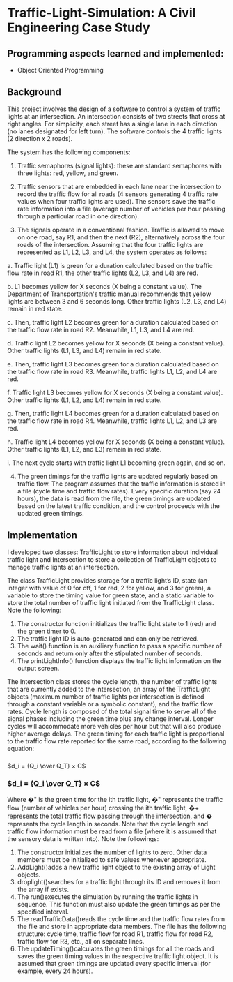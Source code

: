 # Traffic-Light-Simulation: A Civil Engineering Case Study


## Programming aspects learned and implemented:
* Object Oriented Programming


## Background
This project involves the design of a software to control a system of traffic lights at an intersection. An intersection consists of two streets that cross at right angles. For simplicity, each street has a single lane in each direction (no lanes designated for left turn). The software controls the 4 traffic lights (2 direction x 2 roads).

The system has the following components:
1. Traffic semaphores (signal lights): these are standard semaphores with three lights: red, yellow, and green.

2. Traffic sensors that are embedded in each lane near the intersection to record the traffic flow for all roads (4 sensors generating 4 traffic rate values when four traffic lights are used). The sensors save the traffic rate information into a file (average number of vehicles per hour passing through a particular road in one direction).

3. The signals operate in a conventional fashion. Traffic is allowed to move on one road, say R1, and then the next (R2), alternatively across the four roads of the intersection. Assuming that the four traffic lights are represented as L1, L2, L3, and L4, the system operates as follows:

a. Traffic light (L1) is green for a duration calculated based on the traffic flow rate in road R1, the other traffic lights (L2, L3, and L4) are red. 

b. L1 becomes yellow for X seconds (X being a constant value). The Department of Transportation's traffic manual recommends that yellow lights are between 3 and 6 seconds long. Other traffic lights (L2, L3, and L4) remain in red state.

c. Then, traffic light L2 becomes green for a duration calculated based on the traffic flow rate in road R2. Meanwhile, L1, L3, and L4 are red. 

d. Traffic light L2 becomes yellow for X seconds (X being a constant value). Other traffic lights (L1, L3, and L4) remain in red state.

e. Then, traffic light L3 becomes green for a duration calculated based on the traffic flow rate in road R3. Meanwhile, traffic lights L1, L2, and L4 are red. 

f. Traffic light L3 becomes yellow for X seconds (X being a constant value). Other traffic lights (L1, L2, and L4) remain in red state.

g. Then, traffic light L4 becomes green for a duration calculated based on the traffic flow rate in road R4. Meanwhile, traffic lights L1, L2, and L3 are red. 

h. Traffic light L4 becomes yellow for X seconds (X being a constant value). Other traffic lights (L1, L2, and L3) remain in red state.

i. The next cycle starts with traffic light L1 becoming green again, and so on.

4. The green timings for the traffic lights are updated regularly based on traffic flow. The program assumes that the traffic information is stored in a file (cycle time and traffic flow rates). Every specific duration (say 24 hours), the data is read from the file, the green timings are updated based on the latest traffic condition, and the control proceeds with the updated green timings. 

## Implementation

I developed two classes: TrafficLight to store information about individual traffic light and Intersection to store a collection of TrafficLight objects to manage traffic lights at an intersection. 

The class TrafficLight provides storage for a traffic light’s ID, state (an integer with value of 0 for off, 1 for red, 2 for yellow, and 3 for green), a variable to store the timing value for green state, and a static variable to store the total number of traffic light initiated from the TrafficLight class. Note the following:
1. The constructor function initializes the traffic light state to 1 (red) and the green timer to 0. 
2. The traffic light ID is auto-generated and can only be retrieved. 
3. The wait() function is an auxiliary function to pass a specific number of seconds and return only after the stipulated number of seconds.
4. The printLightInfo() function displays the traffic light information on the output screen. 

The Intersection class stores the cycle length, the number of traffic lights that are currently added to the intersection, an array of the TrafficLight objects (maximum number of traffic lights per intersection is defined through a constant variable or a symbolic constant), and the traffic flow rates. Cycle length is composed of the total signal time to serve all of the signal phases including the green time plus any change interval. Longer cycles will accommodate more vehicles per hour but that will also produce higher average delays. The green timing for each traffic light is proportional to the traffic flow rate reported for the same road, according to the following equation:

### <div align="center">
  $d_i = {Q_i \over Q_T} × C$
</div> 

### $d_i = {Q_i \over Q_T} × C$

Where �" is the green time for the ith traffic light, �" represents the traffic flow (number of vehicles per 
hour) crossing the ith traffic light, �+ represents the total traffic flow passing through the intersection, and 
� represents the cycle length in seconds. Note that the cycle length and traffic flow information must be 
read from a file (where it is assumed that the sensory data is written into). 
Note the followings:
1. The constructor initializes the number of lights to zero. Other data members must be initialized to 
safe values whenever appropriate.
2. AddLight()adds a new traffic light object to the existing array of Light objects.
3. droplight()searches for a traffic light through its ID and removes it from the array if exists.
4. The run()executes the simulation by running the traffic lights in sequence. This function must 
also update the green timings as per the specified interval. 
5. The readTrafficData()reads the cycle time and the traffic flow rates from the file and store 
in appropriate data members. The file has the following structure: cycle time, traffic flow for road 
R1, traffic flow for road R2, traffic flow for R3, etc., all on separate lines.
6. The updateTiming()calculates the green timings for all the roads and saves the green timing 
values in the respective traffic light object. It is assumed that green timings are updated every 
specific interval (for example, every 24 hours). 

